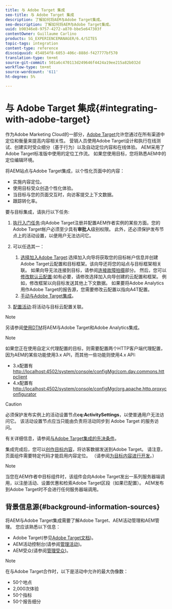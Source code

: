 ```yaml
---
title: 与 Adobe Target 集成
seo-title: 与 Adobe Target 集成
description: 了解如何将AEM与Adobe Target集成。
seo-description: 了解如何将AEM与Adobe Target集成。
uuid: b90346e8-9757-4272-a870-bbe5e647303f
contentOwner: Guillaume Carlino
products: SG_EXPERIENCEMANAGER/6.4/SITES
topic-tags: integration
content-type: reference
discoiquuid: 454854f8-6053-406c-888d-f427777bf570
translation-type: tm+mt
source-git-commit: 501a6c470113d249646f4424a19ee215a82b032d
workflow-type: tm+mt
source-wordcount: '611'
ht-degree: 5%

---
```



# 与 Adobe Target 集成{#integrating-with-adobe-target}

作为Adobe Marketing Cloud的一部分，[Adobe Target](http://www.adobe.com/ro/solutions/testing-targeting/testandtarget.html)允许您通过在所有渠道中定位和衡量来提高内容相关性。 营销人员使用Adobe Target设计和执行在线测试、创建实时受众细分（基于行为）以及自动定位内容和在线体验。 AEM采用了Adobe Target标准版中使用的定位工作流。 如果您使用目标，您将熟悉AEM中的定位编辑环境。

将AEM站点与Adobe Target集成，以个性化页面中的内容：

* 实施内容定位。
* 使用目标受众创造个性化体验。
* 当目标与您的页面交互时，向访客提交上下文数据。
* 跟踪转化率。

要与目标集成，请执行以下任务:

1. [执行入门任务](/help/sites-administering/target-requirements.md):向Adobe Target注册并配置AEM作者实例的某些方面。您的Adobe Target帐户必须至少具有**审批人**级别权限。 此外，还必须保护发布节点上的活动设置，以便用户无法访问它。

1. 可以任选其一：

   1. [选择加入Adobe Target](/help/sites-administering/opt-in.md):选择加入向导将获取您的目标帐户信息并创建Adobe Target云配置和目标框架。该向导还将您的站点与目标框架相关联。 如果向导无法连接到目标，请参阅[连接故障拍摄](/help/sites-administering/target-configuring.md#troubleshooting-target-connection-problems)部分。 然后，您可以[修改默认云配置](/help/sites-administering/target-configuring.md#modifying-the-opt-in-wizard-configurations):如有必要，请修改选择加入向导创建的云配置和框架。 例如，修改框架以向目标发送其他上下文数据。 如果要将Adobe Analytics用作Adobe Target的报告源，您需要修改云配置以指向A4T配置。
   1. [手动与Adobe Target集成](/help/sites-administering/target-configuring.md#manually-integrating-with-adobe-target)。

1. [配置活动](/help/sites-authoring/activitylib.md):将活动与目标云配置关联。

>[!NOTE]
>
>另请参阅[使用DTM](https://helpx.adobe.com/experience-manager/using/integrate-digital-marketing-solutions.html)将AEM与Adobe Target和Adobe Analytics集成。

>[!NOTE]
>
>如果您正在使用自定义代理配置的目标，则需要配置两个HTTP客户端代理配置，因为AEM的某些功能使用3.x API，而其他一些功能则使用4.x API:
>
>* 3.x配置有[http://localhost:4502/system/console/configMgr/com.day.commons.httpclient](http://localhost:4502/system/console/configMgr/com.day.commons.httpclient)
>* 4.x配置有[http://localhost:4502/system/console/configMgr/org.apache.http.proxyconfigurator](http://localhost:4502/system/console/configMgr/org.apache.http.proxyconfigurator)

>



>[!CAUTION]
>
>必须保护发布实例上的活动设置节点&#x200B;**cq:ActivitySettings**，以使普通用户无法访问它。 该活动设置节点应当只能由负责将活动同步到 Adobe Target 的服务访问。
>
>有关详细信息，请参阅[与Adobe Target集成的先决条件](/help/sites-administering/target-requirements.md#securing-the-activity-settings-node)。

集成完成后，您可以[创作目标内容](/help/sites-authoring/content-targeting-touch.md)，将访客数据发送到Adobe Target。 请注意，页面组件需要特定代码才能启用内容定位。 （请参阅[为目标内容进行开发](/help/sites-developing/target.md)。）

>[!NOTE]
>
>当您在AEM作者中目标组件时，该组件会向Adobe Target发出一系列服务器端调用，以注册活动、设置优惠和检索Adobe Target区段（如果已配置）。 AEM发布到Adobe Target时不会进行任何服务器端调用。

## 背景信息源{#background-information-sources}

将AEM与Adobe Target集成需要了解Adobe Target、AEM活动管理和AEM管理。 您应该熟悉以下信息：

* Adobe Target(参见[Adobe Target文档](https://docs.adobe.com/content/help/en/target/using/target-home.html))。
* AEM活动控制台(请参阅[管理活动](/help/sites-authoring/activitylib.md))。
* AEM受众(请参阅[管理受众](/help/sites-authoring/managing-audiences.md))。

>[!NOTE]
>
>在与Adobe Target合作时，以下是活动中允许的最大伪像数：
>
>* 50个地点
>* 2,000次体验
>* 50个指标
>* 50个报告细分

>



